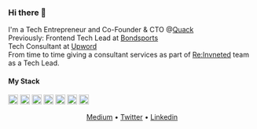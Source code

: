 ### Hi there 👋

I'm a Tech Entrepreneur and Co-Founder & CTO @[Quack](https://www.thequack.io/)</br>
Previously:
Frontend Tech Lead at [Bondsports](https://bondsports.co/)</br>
Tech Consultant at [Upword](https://upword.ai) </br>
From time to time giving a consultant services as part of [Re:Invneted](https://www.re-invented.xyz/) team as a Tech Lead.</br>

#### My Stack

<code><img height="20" src="https://img.shields.io/badge/Python-3776AB?style=for-the-badge&logo=python&logoColor=white"></code>
<code><img height="20" src="https://img.shields.io/badge/TypeScript-007ACC?style=for-the-badge&logo=typescript&logoColor=white"></code>
<code><img height="20" src="https://img.shields.io/badge/React-20232A?style=for-the-badge&logo=react&logoColor=61DAFB"></code>
<code><img height="20" src="https://img.shields.io/badge/Node.js-43853D?style=for-the-badge&logo=node.js&logoColor=white"></code>
<code><img height="20" src="https://img.shields.io/badge/PostgreSQL-316192?style=for-the-badge&logo=postgresql&logoColor=white"></code>
<code><img height="20" src="https://img.shields.io/badge/MongoDB-4EA94B?style=for-the-badge&logo=mongodb&logoColor=white"></code>
<code><img height="20" src="https://img.shields.io/badge/Amazon_AWS-232F3E?style=for-the-badge&logo=amazon-aws&logoColor=white"></code>


<p align="center">
  <a href="https://medium.com/@aviramroi">Medium</a> •
  <a href="https://twitter.com/AviramRoisman">Twitter</a> •
  <a href="www.linkedin.com/in/aviramroisman">Linkedin</a>
</p>

<!--
**aviramroi/aviramroi** is a ✨ _special_ ✨ repository because its `README.md` (this file) appears on your GitHub profile.

Here are some ideas to get you started:

- 🔭 I’m currently working on ...
- 🌱 I’m currently learning ...
- 👯 I’m looking to collaborate on ...
- 🤔 I’m looking for help with ...
- 💬 Ask me about ...
- 📫 How to reach me: ...
- 😄 Pronouns: ...
- ⚡ Fun fact: ...
-->

